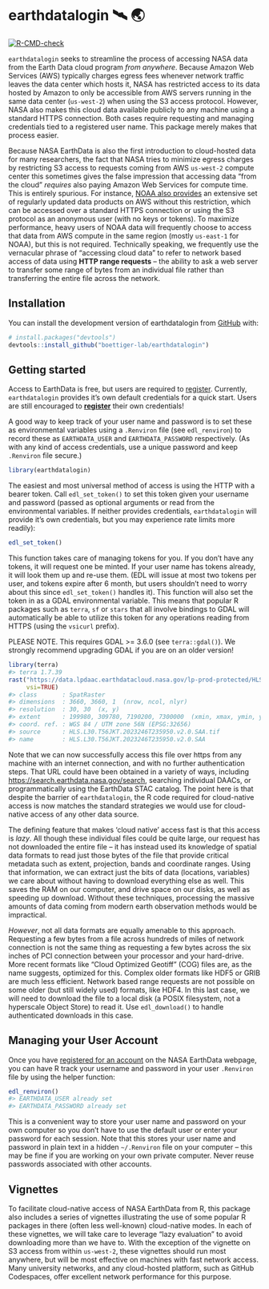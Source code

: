 
<!-- README.md is generated from README.Rmd. Please edit that file -->

# earthdatalogin :artificial_satellite: :earth_asia:

<!-- badges: start -->

[![R-CMD-check](https://github.com/boettiger-lab/earthdatalogin/actions/workflows/R-CMD-check.yaml/badge.svg)](https://github.com/boettiger-lab/earthdatalogin/actions/workflows/R-CMD-check.yaml)
<!-- badges: end -->

`earthdatalogin` seeks to streamline the process of accessing NASA data
from the Earth Data cloud program *from anywhere*. Because Amazon Web
Services (AWS) typically charges egress fees whenever network traffic
leaves the data center which hosts it, NASA has restricted access to its
data hosted by Amazon to only be accessible from AWS servers running in
the same data center (`us-west-2`) when using the S3 access protocol.
However, NASA also makes this cloud data available publicly to any
machine using a standard HTTPS connection. Both cases require requesting
and managing credentials tied to a registered user name. This package
merely makes that process easier.

Because NASA EarthData is also the first introduction to cloud-hosted
data for many researchers, the fact that NASA tries to minimize egress
charges by restricting S3 access to requests coming from AWS `us-west-2`
compute center this sometimes gives the false impression that accessing
data “from the cloud” *requires* also paying Amazon Web Services for
compute time. This is entirely spurious. For instance, [NOAA also
provides](https://registry.opendata.aws/collab/noaa/) an extensive set
of regularly updated data products on AWS without this restriction,
which can be accessed over a standard HTTPS connection or using the S3
protocol as an anonymous user (with no keys or tokens). To maximize
performance, heavy users of NOAA data will frequently choose to access
that data from AWS compute in the same region (mostly `us-east-1` for
NOAA), but this is not required. Technically speaking, we frequently use
the vernacular phrase of “accessing cloud data” to refer to network
based access of data using **HTTP range requests** – the ability to ask
a web server to transfer some range of bytes from an individual file
rather than transferring the entire file across the network.

## Installation

You can install the development version of earthdatalogin from
[GitHub](https://github.com/) with:

``` r
# install.packages("devtools")
devtools::install_github("boettiger-lab/earthdatalogin")
```

## Getting started

Access to EarthData is free, but users are required to
[register](https://urs.earthdata.nasa.gov/home). Currently,
`earthdatalogin` provides it’s own default credentials for a quick
start. Users are still encouraged to
**[register](https://urs.earthdata.nasa.gov/home)** their own
credentials!

A good way to keep track of your user name and password is to set these
as environmental variables using a `.Renviron` file (see `edl_renviron`)
to record these as `EARTHDATA_USER` and `EARTHDATA_PASSWORD`
respectively. (As with any kind of access credentials, use a unique
password and keep `.Renviron` file secure.)

``` r
library(earthdatalogin)
```

The easiest and most universal method of access is using the HTTP with a
bearer token. Call `edl_set_token()` to set this token given your
username and password (passed as optional arguments or read from the
environmental variables. If neither provides credentials,
`earthdatalogin` will provide it’s own credentials, but you may
experience rate limits more readily):

``` r
edl_set_token()
```

This function takes care of managing tokens for you. If you don’t have
any tokens, it will request one be minted. If your user name has tokens
already, it will look them up and re-use them. (EDL will issue at most
two tokens per user, and tokens expire after 6 month, but users
shouldn’t need to worry about this since `edl_set_token()` handles it).
This function will also set the token in as a GDAL environmental
variable. This means that popular R packages such as `terra`, `sf` or
`stars` that all involve bindings to GDAL will automatically be able to
utilize this token for any operations reading from HTTPS (using the
`vsicurl` prefix).

PLEASE NOTE. This requires GDAL \>= 3.6.0 (see `terra::gdal()`). We
strongly recommend upgrading GDAL if you are on an older version!

``` r
library(terra)
#> terra 1.7.39
rast("https://data.lpdaac.earthdatacloud.nasa.gov/lp-prod-protected/HLSL30.020/HLS.L30.T56JKT.2023246T235950.v2.0/HLS.L30.T56JKT.2023246T235950.v2.0.SAA.tif",
     vsi=TRUE)
#> class       : SpatRaster 
#> dimensions  : 3660, 3660, 1  (nrow, ncol, nlyr)
#> resolution  : 30, 30  (x, y)
#> extent      : 199980, 309780, 7190200, 7300000  (xmin, xmax, ymin, ymax)
#> coord. ref. : WGS 84 / UTM zone 56N (EPSG:32656) 
#> source      : HLS.L30.T56JKT.2023246T235950.v2.0.SAA.tif 
#> name        : HLS.L30.T56JKT.2023246T235950.v2.0.SAA
```

Note that we can now successfully access this file over https from any
machine with an internet connection, and with no further authentication
steps. That URL could have been obtained in a variety of ways, including
<https://search.earthdata.nasa.gov/search>, searching individual DAACs,
or programmatically using the EarthData STAC catalog. The point here is
that despite the barrier of `earthdatalogin`, the R code required for
cloud-native access is now matches the standard strategies we would use
for cloud-native access of any other data source.

The defining feature that makes ‘cloud native’ access fast is that this
access is *lazy*. All though these individual files could be quite
large, our request has not downloaded the entire file – it has instead
used its knowledge of spatial data formats to read just those bytes of
the file that provide critical metadata such as extent, projection,
bands and coordinate ranges. Using that information, we can extract just
the bits of data (locations, variables) we care about without having to
download everything else as well. This saves the RAM on our computer,
and drive space on our disks, as well as speeding up download. Without
these techniques, processing the massive amounts of data coming from
modern earth observation methods would be impractical.

*However*, not all data formats are equally amenable to this approach.
Requesting a few bytes from a file across hundreds of miles of network
connection is not the same thing as requesting a few bytes across the
six inches of PCI connection between your processor and your hard-drive.
More recent formats like “Cloud Optimized Geotiff” (COG) files are, as
the name suggests, optimized for this. Complex older formats like HDF5
or GRIB are much less efficient. Network based range requests are not
possible on some older (but still widely used) formats, like HDF4. In
this last case, we will need to download the file to a local disk (a
POSIX filesystem, not a hyperscale Object Store) to read it. Use
`edl_download()` to handle authenticated downloads in this case.

## Managing your User Account

Once you have [registered for an
account](https://urs.earthdata.nasa.gov/home) on the NASA EarthData
webpage, you can have R track your username and password in your user
`.Renviron` file by using the helper function:

``` r
edl_renviron()
#> EARTHDATA_USER already set
#> EARTHDATA_PASSWORD already set
```

This is a convenient way to store your user name and password on your
own computer so you don’t have to use the default user or enter your
password for each session. Note that this stores your user name and
password in plain text in a hidden `~/.Renviron` file on your computer –
this may be fine if you are working on your own private computer. Never
reuse passwords associated with other accounts.

## Vignettes

To facilitate cloud-native access of NASA EarthData from R, this package
also includes a series of vignettes illustrating the use of some popular
R packages in there (often less well-known) cloud-native modes. In each
of these vignettes, we will take care to leverage “lazy evaluation” to
avoid downloading more than we have to. With the exception of the
vignette on S3 access from within `us-west-2`, these vignettes should
run most anywhere, but will be most effective on machines with fast
network access. Many university networks, and any cloud-hosted platform,
such as GitHub Codespaces, offer excellent network performance for this
purpose.
